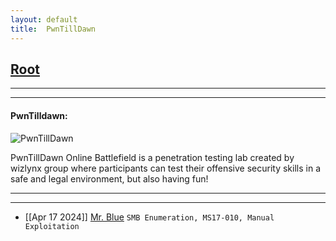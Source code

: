 ```yaml
---
layout: default
title:  PwnTillDawn
---
```


<h2 class="menu-header" id="index"><a href="../../index.html">Root</a></h2>
<hr>

<!--![image](https://user-images.githubusercontent.com/127159644/223289326-adc9f1f7-1fea-497a-b829-28d6a50f3390.png)-->

* * *
<h4 class="menu-header" id="pwntilldawn">PwnTilldawn:</h4>

![PwnTillDawn](https://online.pwntilldawn.com/Content/img/logo.png)

PwnTillDawn Online Battlefield is a penetration testing lab created by wizlynx group where participants can test their offensive security skills in a safe and legal environment, but also having fun!
<hr>
<hr>

<!-- - [[Jan 21 2023]] [TakeOver](https://markuched13.github.io/posts/thm/takeover.html) `Subdomain Enumeration`
- [[Jan 28 2023]] [ReversingELF](https://markuched13.github.io/posts/thm/reversingelf.html) `Reverse Engineering`-->
- [[Apr 17 2024]] [Mr. Blue](https://sixth-sensei.github.io/posts/ptd/posts/mrblue.html) `SMB Enumeration, MS17-010, Manual Exploitation`

